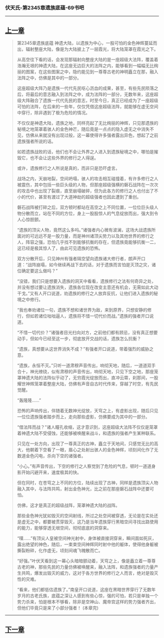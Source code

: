 ### 伏天氏-第2345章遗族底蕴-69书吧

--------
[上一章](./2e0411d08100ea2d094b6910adb734c6.md)
--------


>
>
>
>第2345章遗族底蕴
>神遗大陆，以遗族为中心，一股可怕的金色神辉蔓延而出，辐射整座大陆，像是为大陆披上了一层霞光，将大陆笼罩在霞光之下。
>
>从高空往下看的话，会发现那辐射向整座大陆的是一座超级大法阵，覆盖着浩瀚无垠的神遗大陆，在这座无边巨大的法阵之内，能够看到一幅幅无比绚丽的图案，在这些图案之中，隐约能见到一尊尊古老的神明矗立在那，融入法阵之中，仿佛是其中的一部分。
>
>这座超级大阵乃是遗族一代代先民呕心沥血的成果，甚至，有些先民陨落之后，将最后的意志融入到法阵之中，成为法阵的一部分，无数年来，这座超级大阵融合了遗族一代代先民的意志，时至今日，真正已经成为了一座超级可怕的法阵，在后来的一些年，仅仅凭借这座超级法阵，就能够在虚无空间中穿行，除非遇到了极为危险的情况。
>
>不仅仅是神遗大陆，遗族之地，同样亮起了无比绚丽的神辉，只见那遗族的秘境之地笼罩着骇人的金色神芒，随后竟是一点点的隐入虚无之中消失不见，仿佛从来就没有出现过般，这一幕使得许多强者露出异色，想起了之前遗族强者所说的话。
>
>如若遗族战败的话，他们也不会让外界之人进入到遗族秘境之中，哪怕是摧毁它，也不会让这些外界的修行之人得逞。
>
>或许，遗族修行之人所说是真的，而非只是恐吓虚言。
>
>战场之内，天崩地裂，空间坍塌，骇人的攻击相互碰撞着，有许多修行之人被震伤，其中包括一些巨头级的人物，但那座超级强横的磐石战阵在一次次的攻击中也出现了裂痕，直至崩塌破碎，但为此各方的修行之人也付出了不小的代价，甚至有渡过了大道神劫的超级强者也因此遭到了重创。
>
>磐石战阵被打碎之后，双方顿时都站在高空之上不同位置，一位位巨头级人物分散而立，站在不同的方位，身上一股股惊人的气息绽放而出，强大到令人心惊胆颤。
>
>“遗族的顶尖人物，竟然这么多吗。”诸强者内心微有波澜，这场大战遗族所面对的可远远不是一股力量，而是神州诸顶尖势力以及其他世界的修行之人，阵容之强，恐怕几乎找不到能够抗衡的存在，但遗族竟能够抗衡一二，这已经是极其惊人了，由此可见遗族的恐怖。
>
>双方分散开后，只见神州有强者隔空望向遗族诸大修行者，朗声开口道：“战阵崩塌，如今继续再战下去的话，对于遗族而言怕是灭顶之灾，诸位确定要这么做吗？”
>
>“没错，我们只是想要入遗族的洞天中看看，遗族修行之法有何奇异之处，并没有想过要让遗族消失，遗族各位现在改变主意还有机会，无需如此大动干戈。”又有人开口说道，劝遗族的修行之人放弃反抗，让他们进入遗族的秘境之中修行。
>
>“我也奉劝诸位一句，遗族不想和诸世界为敌，来到原界，只想安静的修行，但如若诸位咄咄逼人，遗族将不惜一切代价而战。”遗族的强者开口说道。
>
>“不惜一切代价？”诸强者目光扫向对方，之前他们都有顾忌，没有真正想要动手，但如今已经至这一步，彻底放开交战的话，遗族怎么抗衡？
>
>“遗族，真想要从这世界消失不成？”有强者开口说道，带着强烈的威胁之意。
>
>“遗族，永恒不灭。”只听一道肃穆声音传出，响彻天地，随后，一道道双手合十，神光缭绕，似有肃穆的声音传出，响彻天地，只见下空之地，那座笼罩神遗大陆的法阵似乎动了，无穷霞光绽放而出，直冲云霄，刹那间，一股耀世神辉笼罩着整座大陆，仿佛有声音自古时代传来，穿越了时空，有先民觉醒。
>
>“轰隆隆……”
>
>恐怖的声响传出，伴随着无数神光绽放，天穹之上，有虚影出现，随后只见一位位遗族强者踏步而上，走向那些虚影，仿佛要成为其中的一部分。
>
>“借法阵而战？”诸人瞳孔收缩，这才意识到，这座超级大法阵不仅仅是笼罩着神遗大陆不受侵蚀，还能够被唤醒来战斗，和遗族的强者产生某种联系。
>
>只见在一处方向，出现了一尊真正的古神，矗立于天地间，只感觉无比的高大，他朝着下空看了一眼，眉心之处射出骇人的金色神辉，顷刻间化作了无数道金色闪电，杀向下空的诸强者。
>
>“小心。”有声音传出，下空的修行之人察觉到了危险的气息，顿时一道道身影开始闪避开来，速度极其的快。
>
>但在同时，在苍穹之上不同的方位，陆续出现了古神，同样是遗族顶尖人物融入其中，与法阵共鸣，射出金色神光，比之前在那座磐石战阵中还要可怕。
>
>仿佛，这才是真正的超级战阵，笼罩神遗大陆的战阵。
>
>那些金色神光犹如毁灭的空间射线，所过之处空间被穿透，无论是在实处还是虚无之中，都要被贯穿毁灭，这乃是当年遗族穿行黑暗空间寻找出路使用的能力，能够穿透无垠空间，彻彻底底的洞穿来。
>
>“噗……”有顶尖人皇被空间神光射中，身体被直接洞穿来，瞬间面如死灰，露出绝望的神色，随后，一束束空间神辉同时射中他的躯体，使得他身躯被撕裂粉碎，化作虚无，顷刻间魂飞魄散而亡。
>
>“好强。”叶伏天看到这一幕心头暗暗颤动着，天穹之上，像是矗立着一尊尊古老的神，那些先民的力量仿佛被唤醒来，融入法阵，和遗族强者的力量产生共鸣，爆发出毁灭的威力，这对于各方世界的修行之人而言，绝对是毁灭性的灾难。
>
>“看来，他们都低估遗族了。”南皇开口说道，这座在黑暗世界穿行了无数年岁月的古老氏族，底蕴之深让人感到有些心惊，强的可怕，若只是单独一个势力杀来，怕是根本不够看，除非是空神山、魔帝宫这样的势力强者齐出，但他们毕竟只是来了小部分强者！
>(本章完)
>
>

--------
[下一章](./e76ee32a2a3484150bae898aac19b32e.md)
--------
